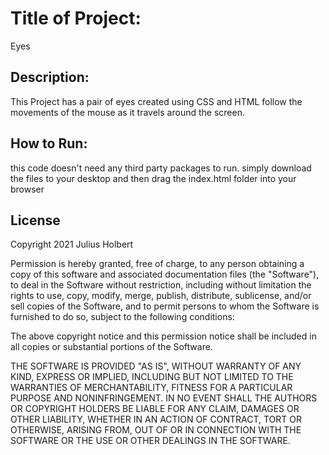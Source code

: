 # Title of Project: 
  Eyes

## Description:
  This Project has a pair of eyes created using CSS and HTML follow the movements of the mouse as it travels around the screen.
  
## How to Run:
this code doesn't need any third party packages to run. simply download the files to your desktop and then drag the index.html folder into your browser

## License
Copyright 2021 Julius Holbert

Permission is hereby granted, free of charge, to any person obtaining a copy of this software and associated documentation files (the "Software"), to deal in the Software without restriction, including without limitation the rights to use, copy, modify, merge, publish, distribute, sublicense, and/or sell copies of the Software, and to permit persons to whom the Software is furnished to do so, subject to the following conditions:

The above copyright notice and this permission notice shall be included in all copies or substantial portions of the Software.

THE SOFTWARE IS PROVIDED "AS IS", WITHOUT WARRANTY OF ANY KIND, EXPRESS OR IMPLIED, INCLUDING BUT NOT LIMITED TO THE WARRANTIES OF MERCHANTABILITY, FITNESS FOR A PARTICULAR PURPOSE AND NONINFRINGEMENT. IN NO EVENT SHALL THE AUTHORS OR COPYRIGHT HOLDERS BE LIABLE FOR ANY CLAIM, DAMAGES OR OTHER LIABILITY, WHETHER IN AN ACTION OF CONTRACT, TORT OR OTHERWISE, ARISING FROM, OUT OF OR IN CONNECTION WITH THE SOFTWARE OR THE USE OR OTHER DEALINGS IN THE SOFTWARE.
  
  
